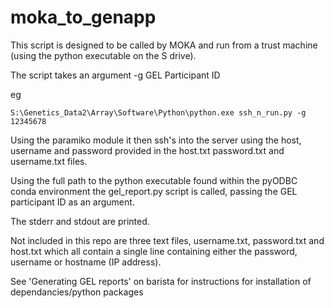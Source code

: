 # moka_to_genapp

 This script is designed to be called by MOKA and run from a trust machine (using the python executable on the S drive).

The script takes an argument -g GEL Participant ID 

eg 

`S:\Genetics_Data2\Array\Software\Python\python.exe ssh_n_run.py -g 12345678`

Using the paramiko module it then ssh's into the server using the host, username and password provided in the host.txt password.txt and username.txt files.

Using the full path to the python executable found within the pyODBC conda environment the gel_report.py script is called, passing the GEL participant ID as an argument.

The stderr and stdout are printed.

Not included in this repo are three text files, username.txt, password.txt and host.txt which all contain a single line containing either the password, username or hostname (IP address).

See 'Generating GEL reports' on barista for instructions for installation of dependancies/python packages
